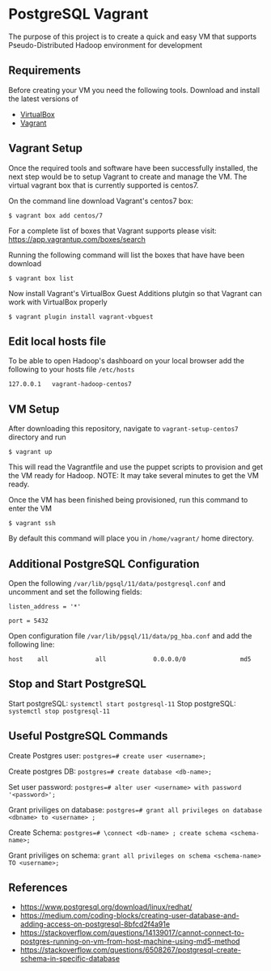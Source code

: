 # PostgreSQL Vagrant

The purpose of this project is to create a quick and easy VM that supports Pseudo-Distributed Hadoop environment for development

## Requirements
Before creating your VM you need the following tools. Download and install the latest versions of 
- [VirtualBox](https://www.virtualbox.org/)
- [Vagrant](https://www.vagrantup.com/)

## Vagrant Setup
Once the required tools and software have been successfully installed, the next step would be to setup Vagrant to create and manage the VM. The virtual vagrant box that is currently supported is centos7.

On the command line download Vagrant's centos7 box:

```
$ vagrant box add centos/7
```

For a complete list of boxes that Vagrant supports please visit: https://app.vagrantup.com/boxes/search

Running the following command will list the boxes that have have been download

```
$ vagrant box list
```

Now install Vagrant's VirtualBox Guest Additions plutgin so that Vagrant can work with VirtualBox properly

```
$ vagrant plugin install vagrant-vbguest
```

## Edit local hosts file
To be able to open Hadoop's dashboard on your local browser add the following to your hosts file ```/etc/hosts```

```
127.0.0.1   vagrant-hadoop-centos7
```


## VM Setup

After downloading this repository, navigate to ```vagrant-setup-centos7``` directory and run

```
$ vagrant up
```

This will read the Vagrantfile and use the puppet scripts to provision and get the VM ready for Hadoop. NOTE: It may take several minutes to get the VM ready.

Once the VM has been finished being provisioned, run this command to enter the VM

```
$ vagrant ssh
```

By default this command will place you in ```/home/vagrant/``` home directory.


## Additional PostgreSQL Configuration

Open the following ```/var/lib/pgsql/11/data/postgresql.conf``` and uncomment and set the following fields:

```
listen_address = '*'

port = 5432
```

Open configuration file ```/var/lib/pgsql/11/data/pg_hba.conf```  and add the following line:

```
host    all             all             0.0.0.0/0               md5
```

## Stop and Start PostgreSQL

Start postgreSQL: ```systemctl start postgresql-11```
Stop postgreSQL: ```systemctl stop postgresql-11```

## Useful PostgreSQL Commands

Create Postgres user: ```postgres=# create user <username>;```

Create postgres DB: ```postgres=# create database <db-name>;```

Set user password: ```postgres=# alter user <username> with password '<password>';```

Grant priviliges on database: ```postgres=# grant all privileges on database <dbname> to <username> ;```

Create Schema: ```postgres=# \connect <db-name> ; create schema <schema-name>;```

Grant priviliges on schema: ```grant all privileges on schema <schema-name> TO <username>;```

## References

- https://www.postgresql.org/download/linux/redhat/
- https://medium.com/coding-blocks/creating-user-database-and-adding-access-on-postgresql-8bfcd2f4a91e
- https://stackoverflow.com/questions/14139017/cannot-connect-to-postgres-running-on-vm-from-host-machine-using-md5-method
- https://stackoverflow.com/questions/6508267/postgresql-create-schema-in-specific-database
